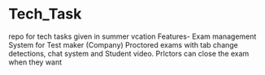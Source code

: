 # Tech_Task
repo for tech tasks given in summer vcation
Features-
Exam management System for Test maker (Company)
Proctored exams with tab change detections, chat system and Student video.
Prlctors can close the exam when they want
